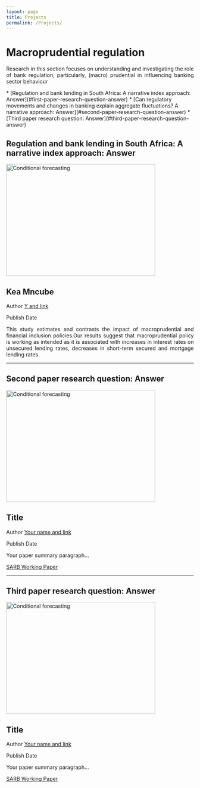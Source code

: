 ```yaml
---
layout: page
title: Projects
permalink: /Projects/
---
```



# Macroprudential regulation

<p align="justify"> Research in this section focuses on understanding and investigating the role of bank regulation, particularly, (macro) prudential in influencing banking sector behaviour    </p>
<!-- Replace the text and the hiperlink for your papers. The hyperlink is a replication of the text but is lowercased and the whitespace " " is replaced with a "-". Only words are replication, not punctuation. -->
* [Regulation and bank lending in South Africa: A narrative index approach: Answer](#first-paper-research-question-answer)
* [Can regulatory movements and changes in banking explain aggregate fluctuations? A narrative approach: Answer](#second-paper-research-question-answer)
* [Third paper research question: Answer](#third-paper-research-question-answer)



## Regulation and bank lending in South Africa: A narrative index approach: Answer
<div class="row">
  <div class="col col-md-6" markdown="0">
    <!-- replace with your paper figure -->
    <img src="{{ site.url }}{{ site.baseurl }}/docs/assets/Picture2.png" alt="Conditional forecasting"  width="400" height="300"/>




  </div>
  <div class="col col-md-6" markdown="0">
  <!-- replace title with your title -->
  <h2>Kea Mncube</h2>
  <!-- replace author with your name and link -->
  <p> Author <a href="https://https://keamncube.github.io/">Y and link</a> </p>
  <!-- replace with the date of publication -->
  <p>Publish Date</p>
  <!-- replace with your text -->
  <p align="justify"> This study estimates and contrasts the impact of macroprudential and financial inclusion policies.Our results suggest that macroprudential
policy is working as intended as it is associated with increases in interest rates on unsecured lending rates, decreases in short-term secured and mortgage lending rates.  </p>


  </div>
</div>

<!-- Divider -->
---

## Second paper research question: Answer
<div class="row">
  <div class="col col-md-6" markdown="0">
  <!-- replace with your paper figure -->
    <img src="{{ site.url }}{{ site.baseurl }}/docs/assets/Picture2.png" alt="Conditional forecasting"  width="400" height="300"/>

  </div>
  <div class="col col-md-6" markdown="0">
  <!-- replace title with your title -->
  <h2>Title</h2>
  <!-- replace author with your name and link -->
  <p> Author <a href="https://charlvschoor.github.io/">Your name and link</a> </p>
  <!-- replace with the date of publication -->
  <p>Publish Date</p>
  <!-- replace with your text -->
  <p align="justify"> Your paper summary paragraph... </p>
  <!-- replace with your paper link -->
  <a href="https://www.resbank.co.za/content/dam/sarb/publications/working-papers/2024/Can%20monetary%20and%20fiscal%20policy%20account%20for%20South%20Africa%27s%20economic%20stagnation.pdf" target="_blank">SARB Working Paper</a>

  </div>
</div>

<!-- Divider -->
---

## Third paper research question: Answer
<div class="row">
  <div class="col col-md-6" markdown="0">
  <!-- replace with your paper figure -->
    <img src="{{ site.url }}{{ site.baseurl }}/docs/assets/Picture2.png" alt="Conditional forecasting"  width="400" height="300"/>

  </div>
  <div class="col col-md-6" markdown="0">
  <!-- replace title with your title -->
  <h2>Title</h2>
  <!-- replace author with your name and link -->
  <p> Author <a href="https://charlvschoor.github.io/">Your name and link</a> </p>
  <!-- replace with the date of publication -->
  <p>Publish Date</p>
  <!-- replace with your text -->
  <p align="justify"> Your paper summary paragraph... </p>
  <!-- replace with your paper link -->
  <a href="https://www.resbank.co.za/content/dam/sarb/publications/working-papers/2024/Can%20monetary%20and%20fiscal%20policy%20account%20for%20South%20Africa%27s%20economic%20stagnation.pdf" target="_blank">SARB Working Paper</a>

  </div>
</div>









